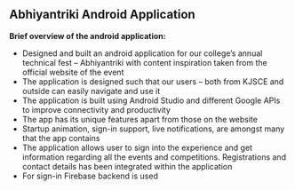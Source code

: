 ## Abhiyantriki Android Application
**Brief overview of the android application:**

- Designed and built an android application for our college’s annual technical fest – Abhiyantriki with content inspiration taken from the official website of the event
- The application is designed such that our users – both from KJSCE and outside can easily navigate and use it
- The application is built using Android Studio and different Google APIs to improve connectivity and productivity
- The app has its unique features apart from those on the website
- Startup animation, sign-in support, live notifications, are amongst many that the app contains
- The application allows user to sign into the experience and get information regarding all the events and competitions. Registrations and contact details has been integrated within the application
- For sign-in Firebase backend is used
